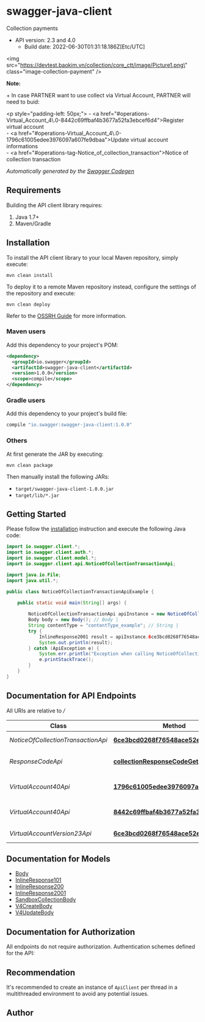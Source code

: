 # swagger-java-client

Collection payments
- API version: 2.3 and 4.0
  - Build date: 2022-06-30T01:31:18.186Z[Etc/UTC]

<img src=\"https://devtest.baokim.vn/collection/core_ctt/image/Picture1.png\" class=\"image-collection-payment\" /> <p><strong>Note:</strong></p> <p>+ In case PARTNER want to use collect via Virtual Account, PARTNER will need to buid:</p> <p style=\"padding-left: 50px;\">     - <a href=\"#operations-Virtual_Account_4\\.0-8442c69ffbaf4b3677a52fa3ebcef6d4\">Register virtual account</a> <br>     - <a href=\"#operations-Virtual_Account_4\\.0-1796c61005edee3976097a607fe9dbaa\">Update virtual account informations</a> <br>     - <a href=\"#operations-tag-Notice_of_collection_transaction\">Notice of collection transaction</a> <br> </p>


*Automatically generated by the [Swagger Codegen](https://github.com/swagger-api/swagger-codegen)*


## Requirements

Building the API client library requires:
1. Java 1.7+
2. Maven/Gradle

## Installation

To install the API client library to your local Maven repository, simply execute:

```shell
mvn clean install
```

To deploy it to a remote Maven repository instead, configure the settings of the repository and execute:

```shell
mvn clean deploy
```

Refer to the [OSSRH Guide](http://central.sonatype.org/pages/ossrh-guide.html) for more information.

### Maven users

Add this dependency to your project's POM:

```xml
<dependency>
  <groupId>io.swagger</groupId>
  <artifactId>swagger-java-client</artifactId>
  <version>1.0.0</version>
  <scope>compile</scope>
</dependency>
```

### Gradle users

Add this dependency to your project's build file:

```groovy
compile "io.swagger:swagger-java-client:1.0.0"
```

### Others

At first generate the JAR by executing:

```shell
mvn clean package
```

Then manually install the following JARs:

* `target/swagger-java-client-1.0.0.jar`
* `target/lib/*.jar`

## Getting Started

Please follow the [installation](#installation) instruction and execute the following Java code:

```java
import io.swagger.client.*;
import io.swagger.client.auth.*;
import io.swagger.client.model.*;
import io.swagger.client.api.NoticeOfCollectionTransactionApi;

import java.io.File;
import java.util.*;

public class NoticeOfCollectionTransactionApiExample {

    public static void main(String[] args) {
        
        NoticeOfCollectionTransactionApi apiInstance = new NoticeOfCollectionTransactionApi();
        Body body = new Body(); // Body | 
        String contentType = "contentType_example"; // String | 
        try {
            InlineResponse2001 result = apiInstance.6ce3bcd0268f76548ace52ed5eeeefef(body, contentType);
            System.out.println(result);
        } catch (ApiException e) {
            System.err.println("Exception when calling NoticeOfCollectionTransactionApi#6ce3bcd0268f76548ace52ed5eeeefef");
            e.printStackTrace();
        }
    }
}
```

## Documentation for API Endpoints

All URIs are relative to */*

Class | Method | HTTP request | Description
------------ | ------------- | ------------- | -------------
*NoticeOfCollectionTransactionApi* | [**6ce3bcd0268f76548ace52ed5eeeefef**](docs/NoticeOfCollectionTransactionApi.md#6ce3bcd0268f76548ace52ed5eeeefef) | **POST** (api partner provide) | (PARTNER Provide)
*ResponseCodeApi* | [**collectionResponseCodeGet**](docs/ResponseCodeApi.md#collectionResponseCodeGet) | **GET** Collection response code | Collection response code
*VirtualAccount40Api* | [**1796c61005edee3976097a607fe9dbaa**](docs/VirtualAccount40Api.md#1796c61005edee3976097a607fe9dbaa) | **POST** /api/Sandbox/Collection/V4/update | Update virtual account
*VirtualAccount40Api* | [**8442c69ffbaf4b3677a52fa3ebcef6d4**](docs/VirtualAccount40Api.md#8442c69ffbaf4b3677a52fa3ebcef6d4) | **POST** /api/Sandbox/Collection/V4/create | Create virtual account
*VirtualAccountVersion23Api* | [**6ce3bcd0268f76548ace52ed5eeeefef**](docs/VirtualAccountVersion23Api.md#6ce3bcd0268f76548ace52ed5eeeefef) | **POST** /api/Sandbox/Collection | create &amp; update va

## Documentation for Models

 - [Body](docs/Body.md)
 - [InlineResponse101](docs/InlineResponse101.md)
 - [InlineResponse200](docs/InlineResponse200.md)
 - [InlineResponse2001](docs/InlineResponse2001.md)
 - [SandboxCollectionBody](docs/SandboxCollectionBody.md)
 - [V4CreateBody](docs/V4CreateBody.md)
 - [V4UpdateBody](docs/V4UpdateBody.md)

## Documentation for Authorization

All endpoints do not require authorization.
Authentication schemes defined for the API:

## Recommendation

It's recommended to create an instance of `ApiClient` per thread in a multithreaded environment to avoid any potential issues.

## Author


